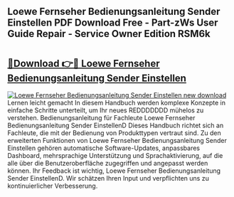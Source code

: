 ## Loewe Fernseher Bedienungsanleitung Sender Einstellen PDF Download Free - Part-zWs User Guide Repair - Service Owner Edition RSM6k

# <h2><a href="http://df3yfb.blite.top/?on=Loewe+Fernseher+Bedienungsanleitung+Sender+Einstellen">🔗Download 👉🔴 Loewe Fernseher Bedienungsanleitung Sender Einstellen</a></h2>

[![Loewe Fernseher Bedienungsanleitung Sender Einstellen new download](https://i.imgur.com/lujVjoI.png)](http://df3yfb.blite.top/?on=Loewe+Fernseher+Bedienungsanleitung+Sender+Einstellen)
Lernen leicht gemacht In diesem Handbuch werden komplexe Konzepte in einfache Schritte unterteilt, um Ihr neues REDDDDDDD mühelos zu verstehen. Bedienungsanleitung für Fachleute Loewe Fernseher Bedienungsanleitung Sender EinstellenD Dieses Handbuch richtet sich an Fachleute, die mit der Bedienung von Produkttypen vertraut sind. Zu den erweiterten Funktionen von Loewe Fernseher Bedienungsanleitung Sender Einstellen gehören automatische Software-Updates, anpassbares Dashboard, mehrsprachige Unterstützung und Sprachaktivierung, auf die alle über die Benutzeroberfläche zugegriffen und angepasst werden können. Ihr Feedback ist wichtig, Loewe Fernseher Bedienungsanleitung Sender EinstellenD. Wir schätzen Ihren Input und verpflichten uns zu kontinuierlicher Verbesserung.
